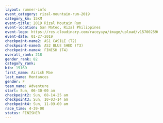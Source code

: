 ```yaml
---
layout: runner-info 
event_category: rizal-mountain-run-2019 
category_km: 15KM 
event-title: 2019 Rizal Moutain Run 
event-location: San Mateo, Rizal Philippines 
event-logo: https://res.cloudinary.com/raceyaya/image/upload/v1570025909/logo/rizal-mountain_gkfete.jpg 
event-date: 01-27-2019 
checkpoint-name2: AS1 CASILE (T2) 
checkpoint-name3: AS2 BLUE SHED (T3) 
checkpoint-name4: FINISH (T4) 
overall_rank: 218
gender_rank: 82
category_rank: 
bib: 15169
first_name: Airish Mae
last_name: Montances
gender: F
team_name: Adventure
start: Sun, 06-30-00 am
checkpoint2: Sun, 08-14-25 am
checkpoint3: Sun, 10-03-14 am
checkpoint4: Sun, 11-09-00 am
race_time: 4-39-00
status: FINISHER
---
```

